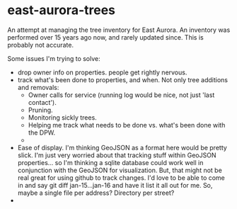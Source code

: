 # east-aurora-trees
An attempt at managing the tree inventory for East Aurora.
An inventory was performed over 15 years ago now, and rarely updated since. This is probably not accurate.

Some issues I'm trying to solve:
- drop owner info on properties. people get rightly nervous.
- track what's been done to properties, and when. Not only tree additions and removals:
  - Owner calls for service (running log would be nice, not just 'last contact').
  - Pruning.
  - Monitoring sickly trees.
  - Helping me track what needs to be done vs. what's been done with the DPW.
  - 
- Ease of display. I'm thinking GeoJSON as a format here would be pretty slick. I'm just very worried about that tracking stuff within GeoJSON properties... so I'm thinking a sqlite database could work well in conjunction with the GeoJSON for visualization. But, that might not be real great for using github to track changes. I'd love to be able to come in and say git diff jan-15...jan-16 and have it list it all out for me. So, maybe a single file per address? Directory per street?
- 
